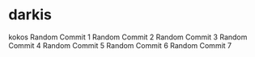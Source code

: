 # darkis
kokos
Random Commit 1
Random Commit 2
Random Commit 3
Random Commit 4
Random Commit 5
Random Commit 6
Random Commit 7
